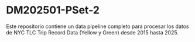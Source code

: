 # DM202501-PSet-2
Este repositorio contiene un data pipeline completo para procesar los datos de NYC TLC Trip Record Data (Yellow y Green) desde 2015 hasta 2025.
